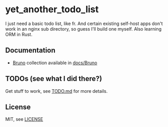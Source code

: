 # yet_another_todo_list

I just need a basic todo list, like fr.
And certain existing self-host apps don't work in an nginx sub directory, so guess I'll build one myself.
Also learning ORM in Rust.

## Documentation
- [Bruno](https://www.usebruno.com/) collection available in [docs/Bruno](docs/Bruno)

## TODOs (see what I did there?)
Get stuff to work, see [TODO.md](TODO.md) for more details.

## License
MIT, see [LICENSE](LICENSE)